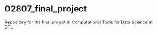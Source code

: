 # 02807_final_project
Repository for the final project in Computational Tools for Data Science at DTU
